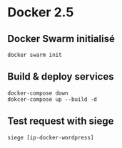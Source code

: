 # Docker 2.5

## Docker Swarm initialisé

```
docker swarm init
```

## Build & deploy services 

```
docker-compose down
dokcer-compose up --build -d
```

## Test request with siege

```
siege [ip-docker-wordpress]
```